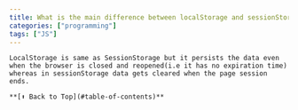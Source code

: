 ```yaml
---
title: What is the main difference between localStorage and sessionStorage 
categories: ["programming"] 
tags: ["JS"]
---
```

    LocalStorage is same as SessionStorage but it persists the data even when the browser is closed and reopened(i.e it has no expiration time) whereas in sessionStorage data gets cleared when the page session ends.

    **[⬆ Back to Top](#table-of-contents)**

